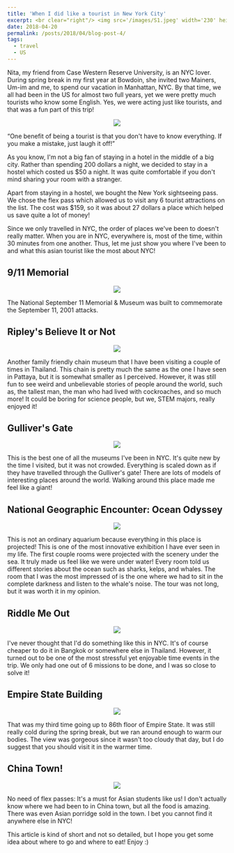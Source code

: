 ```yaml
---
title: 'When I did like a tourist in New York City'
excerpt: <br clear="right"/> <img src='/images/S1.jpeg' width='230' height='170' align="right" hspace="20"> Nita, my friend from Case Western Reserve University, is an NYC lover. During spring break in my first year at Bowdoin, she invited two Mainers, Um-im and me, to spend our vacation in Manhattan, NYC. By that time, we all had been in the US for almost two full years, yet we were pretty much tourists who know some English. Yes, we were acting just like tourists, and that was a fun part of this trip!
date: 2018-04-20
permalink: /posts/2018/04/blog-post-4/
tags:
  - travel
  - US
---
```



Nita, my friend from Case Western Reserve University, is an NYC lover. During spring break in my first year at Bowdoin, she invited two Mainers, Um-im and me, to spend our vacation in Manhattan, NYC. By that time, we all had been in the US for almost two full years, yet we were pretty much tourists who know some English. Yes, we were acting just like tourists, and that was a fun part of this trip! 

<p align="center">
  <img src="/images/nyc1.png">
</p>

“One benefit of being a tourist is that you don't have to know everything. If you make a mistake, just laugh it off!”

As you know, I'm not a big fan of staying in a hotel in the middle of a big city. Rather than spending 200 dollars a night, we decided to stay in a hostel which costed us $50 a night. It was quite comfortable if you don't mind sharing your room with a stranger. 

Apart from staying in a hostel, we bought the New York sightseeing pass. We chose the flex pass which allowed us to visit any 6 tourist attractions on the list. The cost was $159, so it was about 27 dollars a place which helped us save quite a lot of money! 

Since we only travelled in NYC, the order of places we've been to doesn't really matter. When you are in NYC, everywhere is, most of the time, within 30 minutes from one another. 
Thus, let me just show you where I've been to and what this asian tourist like the most about NYC! 


9/11 Memorial 
------

<p align="center">
  <img src="/images/nyc2.png">
</p>

The National September 11 Memorial & Museum was built to commemorate the September 11, 2001 attacks. 


Ripley's Believe It or Not
------

<p align="center">
  <img src="/images/nyc3.png">
</p>

Another family friendly chain museum that I have been visiting a couple of times in Thailand. This chain is pretty much the same as the one I have seen in Pattaya, but it is somewhat smaller as I perceived. However, it was still fun to see weird and unbelievable stories of people around the world, such as, the tallest man, the man who had lived with cockroaches, and so much more! It could be boring for science people, but we, STEM majors, really enjoyed it! 


Gulliver's Gate
------

<p align="center">
  <img src="/images/nyc4.png">
</p>

This is the best one of all the museums I've been in NYC. It's quite new by the time I visited, but it was not crowded. Everything is scaled down as if they have travelled through the Gulliver's gate! There are lots of models of interesting places around the world. Walking around this place made me feel like a giant! 



National Geographic Encounter: Ocean Odyssey
------

<p align="center">
  <img src="/images/nyc5.png">
</p>

This is not an ordinary aquarium because everything in this place is projected! This is one of the most innovative exhibition I have ever seen in my life. The first couple rooms were projected with the scenery under the sea. It truly made us feel like we were under water! Every room told us different stories about the ocean such as sharks, kelps, and whales. The room that I was the most impressed of is the one where we had to sit in the complete darkness and listen to the whale's noise. The tour was not long, but it was worth it in my opinion. 



Riddle Me Out
------

<p align="center">
  <img src="/images/nyc6.png">
</p>

I've never thought that I'd do something like this in NYC. It's of course cheaper to do it in Bangkok or somewhere else in Thailand. However, it turned out to be one of the most stressful yet enjoyable time events in the trip. We only had one out of 6 missions to be done, and I was so close to solve it!  



Empire State Building
------

<p align="center">
  <img src="/images/nyc7.png">
</p>

That was my third time going up to 86th floor of Empire State. It was still really cold during the spring break, but we ran around enough to warm our bodies. The view was gorgeous since it wasn't too cloudy that day, but I do suggest that you should visit it in the warmer time.


China Town! 
------

<p align="center">
  <img src="/images/nyc8.png">
</p>

No need of flex passes: It's a must for Asian students like us! I don't actually know where we had been to in China town, but all the food is amazing. There was even Asian porridge sold in the town. I bet you cannot find it anywhere else in NYC!

This article is kind of short and not so detailed, but I hope you get some idea about where to go and where to eat! Enjoy :)
